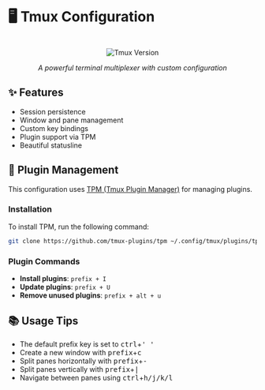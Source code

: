 # 🖥️ Tmux Configuration

<div align="center">

<br/>
<img src="https://img.shields.io/badge/tmux-v3.3a+-1BB91F?style=for-the-badge&logo=tmux&logoColor=white" alt="Tmux Version"/>

_A powerful terminal multiplexer with custom configuration_

</div>

## ✨ Features

- Session persistence
- Window and pane management
- Custom key bindings
- Plugin support via TPM
- Beautiful statusline

## 🔌 Plugin Management

This configuration uses [TPM (Tmux Plugin Manager)](https://github.com/tmux-plugins/tpm) for managing plugins.

### Installation

To install TPM, run the following command:

```bash
git clone https://github.com/tmux-plugins/tpm ~/.config/tmux/plugins/tpm
```

### Plugin Commands

- **Install plugins**: `prefix + I`
- **Update plugins**: `prefix + U`
- **Remove unused plugins**: `prefix + alt + u`

## 📚 Usage Tips

- The default prefix key is set to <kbd>ctrl</kbd>+<kbd>' '</kbd>
- Create a new window with <kbd>prefix</kbd>+<kbd>c</kbd>
- Split panes horizontally with <kbd>prefix</kbd>+<kbd>-</kbd>
- Split panes vertically with <kbd>prefix</kbd>+<kbd>|</kbd>
- Navigate between panes using <kbd>ctrl</kbd>+<kbd>h/j/k/l</kbd>
